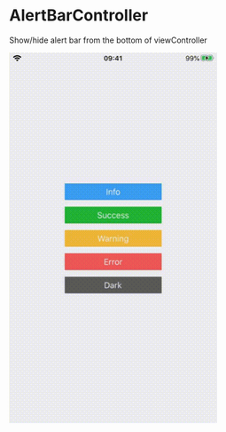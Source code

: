 # AlertBarController
Show/hide alert bar from the bottom of viewController

<img src="https://github.com/aryrodriguez/Screenshots/blob/main/AlertBarController/sample.gif"  width="375" height="667">
